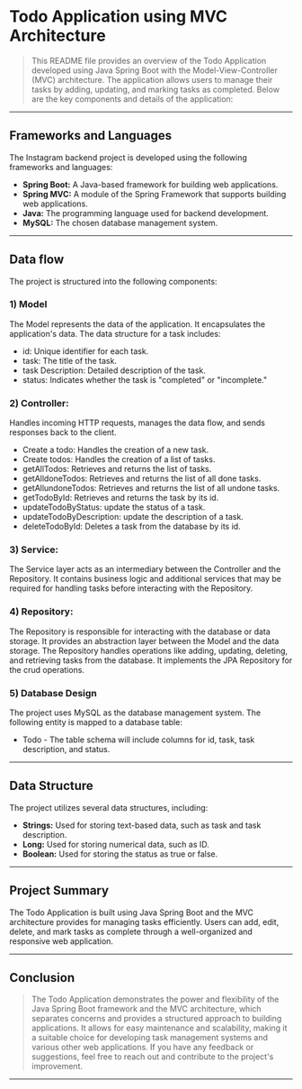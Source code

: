 
# Todo Application using MVC Architecture
> This README file provides an overview of the Todo Application developed using Java Spring Boot with the Model-View-Controller (MVC) architecture. The application allows users to manage their tasks by adding, updating, and marking tasks as completed. Below are the key components and details of the application:
---
## Frameworks and Languages
The Instagram backend project is developed using the following frameworks and languages:

* **Spring Boot:** A Java-based framework for building web applications.
* **Spring MVC:** A module of the Spring Framework that supports building web applications.
* **Java:** The programming language used for backend development.
* **MySQL:** The chosen database management system.
---
## Data flow
The project is structured into the following components:

  ### 1) Model
  The Model represents the data of the application. It encapsulates the application's data. The data structure for a task includes:
  
  * id: Unique identifier for each task.
  * task: The title of the task.
  * task Description: Detailed description of the task.
  * status: Indicates whether the task is "completed" or "incomplete."
  
  ### 2) Controller:
  Handles incoming HTTP requests, manages the data flow, and sends responses back to the client.
    
  * Create a todo: Handles the creation of a new task.
  * Create todos: Handles the creation of a list of tasks.
  * getAllTodos: Retrieves and returns the list of tasks.
  * getAlldoneTodos: Retrieves and returns the list of all done tasks.
  * getAllundoneTodos: Retrieves and returns the list of all undone tasks.
  * getTodoById: Retrieves and returns the task by its id.
  * updateTodoByStatus: update the status of a task.
  * updateTodoByDescription: update the description of a task.
  * deleteTodoById: Deletes a task from the database by its id.
    
  ### 3) Service:
  The Service layer acts as an intermediary between the Controller and the Repository. It contains business logic and additional services that may be required for handling tasks before interacting with the Repository.
  
  ### 4) Repository:
  The Repository is responsible for interacting with the database or data storage. It provides an abstraction layer between the Model and the data storage. The Repository handles operations like adding, updating, deleting, and retrieving tasks from the database. It implements the JPA Repository for the crud operations.
  
  ### 5) Database Design
  The project uses MySQL as the database management system. The following entity is mapped to a database table:
  * Todo - The table schema will include columns for id, task, task description, and status.
---
## Data Structure
The project utilizes several data structures, including:

* **Strings:** Used for storing text-based data, such as task and task description.
* **Long:** Used for storing numerical data, such as ID.
* **Boolean:** Used for storing the status as true or false.
---
## Project Summary
The Todo Application is built using Java Spring Boot and the MVC architecture provides for managing tasks efficiently. Users can add, edit, delete, and mark tasks as complete through a well-organized and responsive web application.

---
## Conclusion
> The Todo Application demonstrates the power and flexibility of the Java Spring Boot framework and the MVC architecture, which separates concerns and provides a structured approach to building applications. It allows for easy maintenance and scalability, making it a suitable choice for developing task management systems and various other web applications.
If you have any feedback or suggestions, feel free to reach out and contribute to the project's improvement.
---

